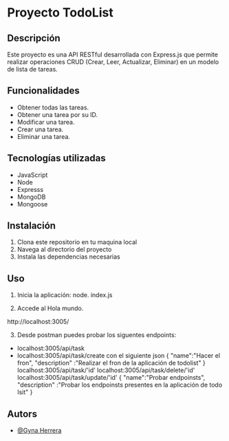 # Proyecto TodoList

## Descripción

Este proyecto es una API RESTful desarrollada con Express.js que permite realizar operaciones CRUD (Crear, Leer, Actualizar, Eliminar) en un modelo de lista de tareas. 

## Funcionalidades

- Obtener todas las tareas. 
- Obtener una tarea por  su ID.
- Modificar una tarea.
- Crear una tarea.
- Eliminar una tarea. 


## Tecnologías utilizadas
- JavaScript
- Node
- Expresss
- MongoDB
- Mongoose 

## Instalación
1. Clona este repositorio en tu maquina local
2. Navega al directorio del proyecto
3. Instala las dependencias necesarias

## Uso 
1. Inicia la aplicación: 
node. index.js

2. Accede al Hola mundo. 

http://localhost:3005/

3. Desde postman puedes probar los siguentes endpoints:
- localhost:3005/api/task
- localhost:3005/api/task/create con el siguiente json
{
    "name":"Hacer el fron",
    "description" :"Realizar el fron de la aplicación de todolist"
}
localhost:3005/api/task/'id'
localhost:3005/api/task/delete/'id'
localhost:3005/api/task/update/'id'
{
    "name":"Probar endpoinsts",
    "description" :"Probar los endpoinsts presentes en la aplicación de todo lsit"
}


## Autors

- [@Gyna Herrera](https://github.com/Gyna0206)